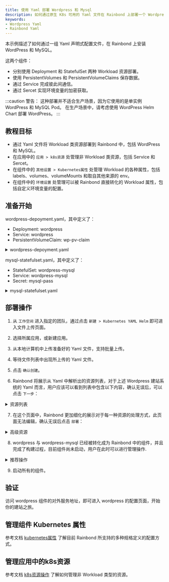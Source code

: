 ```yaml
---
title: 使用 Yaml 部署 Wordpress 和 Mysql
description: 如何通过原生 K8s 可用的 Yaml 文件在 Rainbond 上部署一个 Wordpress 示例。
keywords:
- Wordpress Yaml
- Rainbond Yaml
---
```


本示例描述了如何通过一组 Yaml 声明式配置文件，在 Rainbond 上安装 WordPress 和 MySQL。 

这两个组件：
- 分别使用 Deployment 和 StatefulSet 两种 Workload 资源部署。
- 使用 PersistentVolumes 和 PersistentVolumeClaims 保存数据。
- 通过 Service 完成彼此间通信。
- 通过 Sercet 实现环境变量的加密获取。

:::caution
警告：
这种部署并不适合生产场景，因为它使用的是单实例 WordPress 和 MySQL Pod。 在生产场景中，请考虑使用 WordPress Helm Chart 部署 WordPress。
:::

## 教程目标

- 通过 Yaml 文件将 Workload 类资源部署到 Rainbond 中，包括 WordPress 和 MySQL。
- 在应用中的 `应用 > k8s资源` 处管理非 Workload 类资源，包括 Service 和 Sercet。
- 在组件中的 `其他设置 > Kubernetes属性` 处管理 Workload 的各种属性，包括 labels、volumes、volumeMounts 和取自其他来源的 env。
- 在组件中的 `环境设置` 处管理可以被 Rainbond 直接转化的 Workload 属性，包括自定义环境变量的配置。

## 准备开始

wordpress-depoyment.yaml，其中定义了：
- Deployment: wordpress
- Service: wordpress
- PersistentVolumeClaim: wp-pv-claim

<details>
  <summary>wordpress-depoyment.yaml</summary>
  <div>

```yaml
apiVersion: v1
kind: Service
metadata:
  name: wordpress
  labels:
    app: wordpress
spec:
  ports:
    - port: 80
  selector:
    app: wordpress
    tier: frontend
  type: LoadBalancer
---
apiVersion: v1
kind: PersistentVolumeClaim
metadata:
  name: wp-pv-claim
  labels:
    app: wordpress
spec:
  accessModes:
    - ReadWriteOnce
  resources:
    requests:
      storage: 20Gi
---
apiVersion: apps/v1
kind: Deployment
metadata:
  name: wordpress
  labels:
    app: wordpress
spec:
  selector:
    matchLabels:
      app: wordpress
      tier: frontend
  strategy:
    type: Recreate
  template:
    metadata:
      labels:
        app: wordpress
        tier: frontend
    spec:
      containers:
      - image: wordpress:4.8-apache
        name: wordpress
        env:
        - name: WORDPRESS_DB_HOST
          value: wordpress-mysql
        - name: WORDPRESS_DB_PASSWORD
          valueFrom:
            secretKeyRef:
              name: mysql-pass
              key: password
        ports:
        - containerPort: 80
          name: wordpress
        volumeMounts:
        - name: wordpress-persistent-storage
          mountPath: /var/www/html
      volumes:
      - name: wordpress-persistent-storage
        persistentVolumeClaim:
          claimName: wp-pv-claim

```
</div>
</details>


mysql-statefulset.yaml，其中定义了：
- StatefulSet: wordpress-mysql
- Service: wordpress-mysql
- Secret: mysql-pass

<details>
  <summary>mysql-statefulset.yaml</summary>
  <div>

```yaml
apiVersion: v1
kind: Service
metadata:
  name: wordpress-mysql
  labels:
    app: wordpress
spec:
  ports:
    - port: 3306
  selector:
    app: wordpress
    tier: mysql
  clusterIP: None
---
apiVersion: apps/v1
kind: StatefulSet
metadata:
  name: wordpress-mysql
  labels:
    app: wordpress
spec:
  serviceName: wordpress-mysql
  selector:
    matchLabels:
      app: wordpress
      tier: mysql
  template:
    metadata:
      labels:
        app: wordpress
        tier: mysql
    spec:
      containers:
      - image: mysql:5.6
        name: mysql
        env:
        - name: MYSQL_ROOT_PASSWORD
          valueFrom:
            secretKeyRef:
              name: mysql-pass
              key: password
        ports:
        - containerPort: 3306
          name: mysql
        volumeMounts:
        - name: mysql-data
          mountPath: /var/lib/mysql
  volumeClaimTemplates:
  - metadata:
      name: mysql-data
    spec:
      accessModes: 
        - ReadWriteOnce
      resources:
        requests:
          storage: 20Gi
---
apiVersion: v1
kind: Secret
metadata:
  name: mysql-pass
type: Opaque
data:
  password: cGFzc3dvcmQ=
```
</div>
</details>

## 部署操作

1. 从 `工作空间` 进入指定的团队，通过点击 `新建 > Kubernetes YAML Helm` 即可进入文件上传页面。

2. 选择所属应用，或新建应用。

3. 从本地计算机中上传准备好的 Yaml 文件，支持批量上传。

4. 等待文件列表中出现所上传的 Yaml 文件。

5. 点击 `确认创建`。

6. Rainbond 将展示从 Yaml 中解析出的资源列表，对于上述 Wordpress 建站系统的 Yaml 而言，用户应该可以看到列表中包含以下内容，确认无误后，可以点击 `下一步`：

<details>
  <summary>资源列表</summary>
  <div>

- **Deployment**: wordpress
- **StatefulSet**: wordpress-mysql
- **Service**: wordpress-mysql wordpress
- **PVC**: wp-pv-claim
- **Secret**: mysql-pass
- **ServiceAccount**: wordpress-mysql wordpress

</div>
</details>

7. 在这个页面中，Rainbond 更加细化的展示对于每一种资源的处理方式，此页面无法编辑，确认无误后点击 `部署`：

<details>
  <summary>高级资源</summary>
  <div>

- **wordpress-mysql**: 作为 StatefulSet 类型的 Workload 转化为组件，识别到的规格定义转化为 Rainbond 可配置的图形化选项或特殊属性。
- **wordpress**: 作为 Deployment 类型的 Workload 转化为组件，识别到的规格定义转化为 Rainbond 可配置的图形化选项或特殊属性。
- **k8s 资源**: 收录管理 Service 、 Sercet 、PersistentVolumeClaim 资源。

</div>
</details>

8. wordpress 与 wordpress-mysql 已经被转化成为 Rainbond 中的组件，并且完成了构建过程，目前组件尚未启动，用户在此时可以进行管理操作.

<details>
  <summary>推荐操作</summary>
  <div>

- **存储转换**: 对于 Yaml 中定义的 PV、PVC 等资源，会在组件的 `其他设置 > Kubernetes属性` 中体现为 `volumeMounts volumes`，此处建议将一般性的数据持久化配置 `volumeMounts volumes` 定义为 Rainbond 组件的存储，删除 `volumeMounts volumes` 中的对应存储记录，并在 `存储 > 存储设置 > 添加存储` 中加入需要被持久化的路径即可。

- **开启对外服务**: Rainbond 提供了4/7层网关，可以方便的为组件提供对外服务入口，用户只需要在 `端口` 中为指定端口指定 `端口协议` 打开 `对外服务` 即可生成可供访问的 `Ip:Port` 或域名类型的访问地址。

</div>
</details>

9. 启动所有的组件。

## 验证

访问 wordpress 组件的对外服务地址，即可进入 wordpress 的配置页面，开始你的建站之旅。

## 管理组件 Kubernetes 属性

参考文档 [kubernetes属性](/docs/use-manual/component-manage/other/#kubernetes属性) 了解目前 Rainbond 所支持的多种规格定义的配置方式。

## 管理应用中的k8s资源

参考文档 [k8s资源操作](/docs/kubernetes-native-guide/k8s-resource/) 了解如何管理非 Workload 类型的资源。